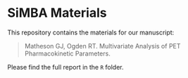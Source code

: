 # SiMBA Materials

This repository contains the materials for our manuscript:

> Matheson GJ, Ogden RT. Multivariate Analysis of PET Pharmacokinetic Parameters.

Please find the full report in the `R` folder.
